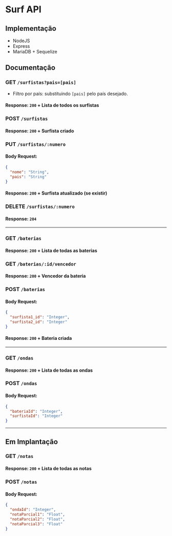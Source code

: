 # Surf API

## Implementação
* NodeJS
* Express
* MariaDB + Sequelize

## Documentação

### GET `/surfistas?pais=[pais]`
* Filtro por país: substituindo `[pais]` pelo país desejado.
#### Response: `200` + Lista de todos os surfistas

### POST `/surfistas`
#### Response: `200` + Surfista criado

### PUT `/surfistas/:numero`
#### Body Request:
```json
{
  "nome": "String",
  "pais": "String"
}
```
#### Response: `200` + Surfista atualizado (se existir)

### DELETE `/surfistas/:numero`
#### Response: `204`

---

### GET `/baterias`
#### Response: `200` + Lista de todas as baterias

### GET `/baterias/:id/vencedor`
#### Response: `200` + Vencedor da bateria

### POST `/baterias`
#### Body Request:
```json
{
  "surfista1_id": "Integer",
  "surfista2_id": "Integer"
}
```
#### Response: `200` + Bateria criada

---

### GET `/ondas`
#### Response: `200` + Lista de todas as ondas

### POST `/ondas`
#### Body Request:
```json
{
  "bateriaId": "Integer",
  "surfistaId": "Integer"
}
```

---
## Em Implantação

### GET `/notas`
#### Response: `200` + Lista de todas as notas

### POST `/notas`
#### Body Request:
```json
{
  "ondaId": "Integer",
  "notaParcial1": "Float",
  "notaParcial2": "Float",
  "notaParcial3": "Float"
}
```